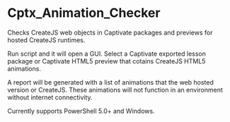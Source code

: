 # Cptx_Animation_Checker
Checks CreateJS web objects in Captivate packages and previews for hosted CreateJS runtimes. 

Run script and it will open a GUI. Select a Captivate exported lesson package or Captivate HTML5 preview that cotains CreateJS HTML5 animations. 

A report will be generated with a list of animations that the web hosted version or CreateJS. These animations will not function in an environment without internet connectivity. 

Currently supports PowerShell 5.0+ and Windows. 